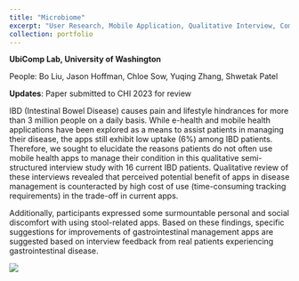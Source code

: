 ```yaml
---
title: "Microbiome"
excerpt: "User Research, Mobile Application, Qualitative Interview, Computer Vision, ML<br/> <img src='images\stool-analysis.png'>"
collection: portfolio
---
```


**UbiComp Lab, University of Washington**

People: Bo Liu, Jason Hoffman, Chloe Sow, Yuqing Zhang, Shwetak Patel

**Updates**: Paper submitted to CHI 2023 for review

IBD (Intestinal Bowel Disease) causes pain and lifestyle hindrances for more than 3 million people on a daily basis. While e-health and mobile health applications have been explored as a means to assist patients in managing their disease, the apps still exhibit low uptake (6%) among IBD patients. Therefore, we sought to elucidate the reasons patients do not often use mobile health apps to manage their condition in this qualitative semi-structured interview study with 16 current IBD patients. Qualitative review of these interviews revealed that perceived potential benefit of apps in disease management is counteracted by high cost of use (time-consuming tracking requirements) in the trade-off in current apps.  

Additionally, participants expressed some surmountable personal and social discomfort with using stool-related apps.
Based on these findings, specific suggestions for improvements of gastrointestinal management apps are suggested based on interview feedback from real patients experiencing gastrointestinal disease.

![](http://boliu97.github.io/images/Stool_1.png.png)






